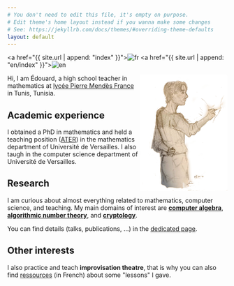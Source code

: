 ```yaml
---
# You don't need to edit this file, it's empty on purpose.
# Edit theme's home layout instead if you wanna make some changes
# See: https://jekyllrb.com/docs/themes/#overriding-theme-defaults
layout: default
---
```


<a href="{{ site.url | append: "index" }}"><img src="/fr32.png" alt="fr"></a>
<a href="{{ site.url | append: "en/index" }}"><img src="/uk32.png" alt="en"></a>

<img align="right" src="/dessin-lena-mod.jpg" alt="What I look like" width="200px">

Hi, I am Édouard, a high school teacher in mathematics at [lycée Pierre Mendès France](https://www.ert.tn/pmf/) in Tunis, Tunisia.

## Academic experience

I obtained a PhD in mathematics and held a teaching position ([ATER](https://en.wikipedia.org/wiki/Attach%C3%A9_Temporaire_d%27Enseignement_et_de_Recherche)) 
in the mathematics department of Université de Versailles. I also taugh in the
computer science department of Université de Versailles.

## Research

I am curious about almost everything related to mathematics,
computer science, and teaching. My main domains of interest are [**computer
algebra**](https://en.wikipedia.org/wiki/Computer_algebra), [**algorithmic number theory**](https://en.wikipedia.org/wiki/Computational_number_theory), and [**cryptology**](https://en.wikipedia.org/wiki/Cryptography).

You can find details (talks, publications, ...) in the [dedicated
page](research).

## Other interests

I also practice and teach **improvisation theatre**, that is why you can also
find [ressources](/impro) (in French) about some "lessons" I gave.
